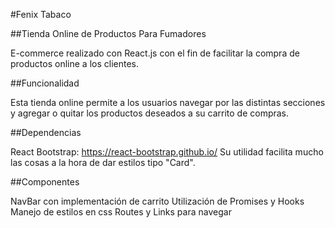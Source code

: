 #Fenix Tabaco

##Tienda Online de Productos Para Fumadores

E-commerce realizado con React.js con el fin de facilitar la compra de productos online a los clientes. 

##Funcionalidad

Esta tienda online permite a los usuarios navegar por las distintas secciones y agregar o quitar los productos deseados a su carrito de compras.

##Dependencias

React Bootstrap: https://react-bootstrap.github.io/
Su utilidad facilita mucho las cosas a la hora de dar estilos tipo "Card".

##Componentes

NavBar con implementación de carrito
Utilización de Promises y Hooks
Manejo de estilos en css
Routes y Links para navegar